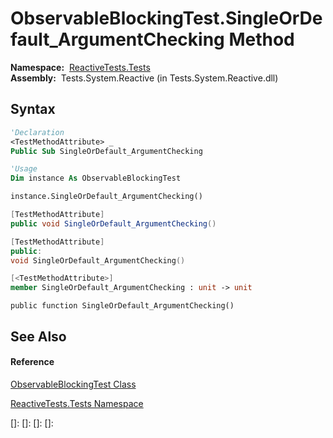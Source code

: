 # ObservableBlockingTest.SingleOrDefault\_ArgumentChecking Method

**Namespace:**  [ReactiveTests.Tests](ReactiveTests.Tests\ReactiveTests.Tests.md)  
**Assembly:**  Tests.System.Reactive (in Tests.System.Reactive.dll)

## Syntax

```vb
'Declaration
<TestMethodAttribute> _
Public Sub SingleOrDefault_ArgumentChecking
```

```vb
'Usage
Dim instance As ObservableBlockingTest

instance.SingleOrDefault_ArgumentChecking()
```

```csharp
[TestMethodAttribute]
public void SingleOrDefault_ArgumentChecking()
```

```c++
[TestMethodAttribute]
public:
void SingleOrDefault_ArgumentChecking()
```

```fsharp
[<TestMethodAttribute>]
member SingleOrDefault_ArgumentChecking : unit -> unit 
```

```jscript
public function SingleOrDefault_ArgumentChecking()
```

## See Also

#### Reference

[ObservableBlockingTest Class](ObservableBlockingTest\ObservableBlockingTest.md)

[ReactiveTests.Tests Namespace](ReactiveTests.Tests\ReactiveTests.Tests.md)

[]: 
[]: 
[]: 
[]: 